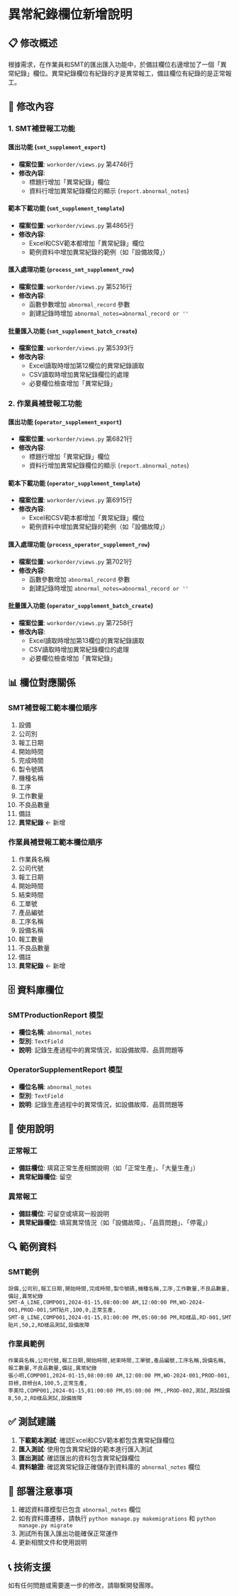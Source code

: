# 異常紀錄欄位新增說明

## 📋 修改概述

根據需求，在作業員和SMT的匯出匯入功能中，於備註欄位右邊增加了一個「異常紀錄」欄位。異常紀錄欄位有紀錄的才是異常報工，備註欄位有紀錄的是正常報工。

## 🔧 修改內容

### 1. SMT補登報工功能

#### 匯出功能 (`smt_supplement_export`)
- **檔案位置**: `workorder/views.py` 第4746行
- **修改內容**: 
  - 標題行增加「異常紀錄」欄位
  - 資料行增加異常紀錄欄位的顯示 (`report.abnormal_notes`)

#### 範本下載功能 (`smt_supplement_template`)
- **檔案位置**: `workorder/views.py` 第4865行
- **修改內容**:
  - Excel和CSV範本都增加「異常紀錄」欄位
  - 範例資料中增加異常紀錄的範例（如「設備故障」）

#### 匯入處理功能 (`process_smt_supplement_row`)
- **檔案位置**: `workorder/views.py` 第5216行
- **修改內容**:
  - 函數參數增加 `abnormal_record` 參數
  - 創建記錄時增加 `abnormal_notes=abnormal_record or ''`

#### 批量匯入功能 (`smt_supplement_batch_create`)
- **檔案位置**: `workorder/views.py` 第5393行
- **修改內容**:
  - Excel讀取時增加第12欄位的異常紀錄讀取
  - CSV讀取時增加異常紀錄欄位的處理
  - 必要欄位檢查增加「異常紀錄」

### 2. 作業員補登報工功能

#### 匯出功能 (`operator_supplement_export`)
- **檔案位置**: `workorder/views.py` 第6821行
- **修改內容**:
  - 標題行增加「異常紀錄」欄位
  - 資料行增加異常紀錄欄位的顯示 (`report.abnormal_notes`)

#### 範本下載功能 (`operator_supplement_template`)
- **檔案位置**: `workorder/views.py` 第6915行
- **修改內容**:
  - Excel和CSV範本都增加「異常紀錄」欄位
  - 範例資料中增加異常紀錄的範例（如「設備故障」）

#### 匯入處理功能 (`process_operator_supplement_row`)
- **檔案位置**: `workorder/views.py` 第7021行
- **修改內容**:
  - 函數參數增加 `abnormal_record` 參數
  - 創建記錄時增加 `abnormal_notes=abnormal_record or ''`

#### 批量匯入功能 (`operator_supplement_batch_create`)
- **檔案位置**: `workorder/views.py` 第7258行
- **修改內容**:
  - Excel讀取時增加第13欄位的異常紀錄讀取
  - CSV讀取時增加異常紀錄欄位的處理
  - 必要欄位檢查增加「異常紀錄」

## 📊 欄位對應關係

### SMT補登報工範本欄位順序
1. 設備
2. 公司別
3. 報工日期
4. 開始時間
5. 完成時間
6. 製令號碼
7. 機種名稱
8. 工序
9. 工作數量
10. 不良品數量
11. 備註
12. **異常紀錄** ← 新增

### 作業員補登報工範本欄位順序
1. 作業員名稱
2. 公司代號
3. 報工日期
4. 開始時間
5. 結束時間
6. 工單號
7. 產品編號
8. 工序名稱
9. 設備名稱
10. 報工數量
11. 不良品數量
12. 備註
13. **異常紀錄** ← 新增

## 🗄️ 資料庫欄位

### SMTProductionReport 模型
- **欄位名稱**: `abnormal_notes`
- **型別**: `TextField`
- **說明**: 記錄生產過程中的異常情況，如設備故障、品質問題等

### OperatorSupplementReport 模型
- **欄位名稱**: `abnormal_notes`
- **型別**: `TextField`
- **說明**: 記錄生產過程中的異常情況，如設備故障、品質問題等

## 📝 使用說明

### 正常報工
- **備註欄位**: 填寫正常生產相關說明（如「正常生產」、「大量生產」）
- **異常紀錄欄位**: 留空

### 異常報工
- **備註欄位**: 可留空或填寫一般說明
- **異常紀錄欄位**: 填寫異常情況（如「設備故障」、「品質問題」、「停電」）

## 🔍 範例資料

### SMT範例
```excel
設備,公司別,報工日期,開始時間,完成時間,製令號碼,機種名稱,工序,工作數量,不良品數量,備註,異常紀錄
SMT-A_LINE,COMP001,2024-01-15,08:00:00 AM,12:00:00 PM,WO-2024-001,PROD-001,SMT貼片,100,0,正常生產,
SMT-B_LINE,COMP001,2024-01-15,01:00:00 PM,05:00:00 PM,RD樣品,RD-001,SMT貼片,50,2,RD樣品測試,設備故障
```

### 作業員範例
```excel
作業員名稱,公司代號,報工日期,開始時間,結束時間,工單號,產品編號,工序名稱,設備名稱,報工數量,不良品數量,備註,異常紀錄
張小明,COMP001,2024-01-15,08:00:00 AM,12:00:00 PM,WO-2024-001,PROD-001,目檢,目檢台A,100,5,正常生產,
李美玲,COMP001,2024-01-15,01:00:00 PM,05:00:00 PM,,PROD-002,測試,測試設備B,50,2,RD樣品測試,設備故障
```

## ✅ 測試建議

1. **下載範本測試**: 確認Excel和CSV範本都包含異常紀錄欄位
2. **匯入測試**: 使用包含異常紀錄的範本進行匯入測試
3. **匯出測試**: 確認匯出的資料包含異常紀錄欄位
4. **資料驗證**: 確認異常紀錄正確儲存到資料庫的 `abnormal_notes` 欄位

## 🚀 部署注意事項

1. 確認資料庫模型已包含 `abnormal_notes` 欄位
2. 如有資料庫遷移，請執行 `python manage.py makemigrations` 和 `python manage.py migrate`
3. 測試所有匯入匯出功能確保正常運作
4. 更新相關文件和使用說明

## 📞 技術支援

如有任何問題或需要進一步的修改，請聯繫開發團隊。 